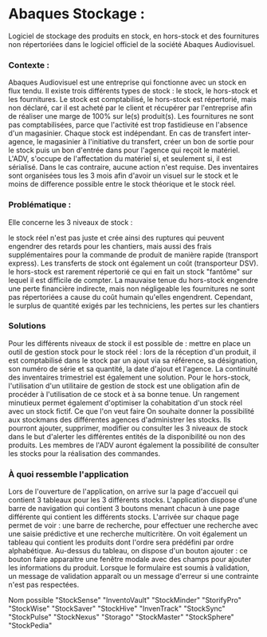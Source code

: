 # Abaques Stockage : 
Logiciel de stockage des produits en stock, en hors-stock et des fournitures non répertoriées dans le logiciel officiel de la société Abaques Audiovisuel.

### Contexte :
Abaques Audiovisuel est une entreprise qui fonctionne avec un stock en flux tendu. Il existe trois différents types de stock : le stock, le hors-stock et les fournitures.
Le stock est comptabilisé, le hors-stock est répertorié, mais non déclaré, car il est acheté par le client et récupérer par l'entreprise afin de réaliser une marge de 100% sur le(s) produit(s). Les fournitures ne sont pas comptabilisées, parce que l'activité est trop fastidieuse en l'absence d'un magasinier. Chaque stock est indépendant. En cas de transfert inter-agence, le magasinier à l'initiative du transfert, créer un bon de sortie pour le stock puis un bon d'entrée dans pour l'agence qui reçoit le matériel. L'ADV, s'occupe de l'affectation du matériel si, et seulement si, il est sérialisé. Dans le cas contraire, aucune action n'est requise. Des inventaires sont organisées tous les 3 mois afin d'avoir un visuel sur le stock et le moins de difference possible entre le stock théorique et le stock réel.

### Problématique :
Elle concerne les 3 niveaux de stock :

le stock réel n'est pas juste et crée ainsi des ruptures qui peuvent engendrer des retards pour les chantiers, mais aussi des frais supplémentaires pour la commande de produit de manière rapide (transport express). Les transferts de stock ont également un coût (transporteur DSV).
le hors-stock est rarement répertorié ce qui en fait un stock "fantôme" sur lequel il est difficile de compter. La mauvaise tenue du hors-stock engendre une perte financière indirecte, mais non négligeable
les fournitures ne sont pas répertoriées a cause du coût humain qu'elles engendrent. Cependant, le surplus de quantité exigés par les techniciens, les pertes sur les chantiers

### Solutions
Pour les différents niveaux de stock il est possible de :
mettre en place un outil de gestion stock pour le stock réel : lors de la réception d'un produit, il est comptabilisé dans le stock par un ajout via sa référence, sa désignation, son numéro de série et sa quantité, la date d'ajout et l'agence. La continuité des inventaires trimestriel est également une solution.
Pour le hors-stock, l'utilisation d'un utilitaire de gestion de stock est une obligation afin de procéder à l'utilisation de ce stock et à sa bonne tenue. Un rangement minutieux permet également d'optimiser la cohabitation d'un stock réel avec un stock fictif.
Ce que l'on veut faire
On souhaite donner la possibilité aux stockmans des différentes agences d'administrer les stocks. Ils pourront ajouter, supprimer, modifier ou consulter les 3 niveaux de stock dans le but d'alerter les différentes entités de la disponibilité ou non des produits. Les membres de l'ADV auront également la possibilité de consulter les stocks pour la réalisation des commandes.

### À quoi ressemble l'application
Lors de l'ouverture de l'application, on arrive sur la page d'accueil qui contient 3 tableaux pour les 3 différents stocks. L'application dispose d'une barre de navigation qui contient 3 boutons menant chacun à une page différente qui contient les différents stocks. L'arrivée sur chaque page permet de voir : une barre de recherche, pour effectuer une recherche avec une saisie prédictive et une recherche multicritère. On voit également un tableau qui contient les produits dont l'ordre sera prédéfini par ordre alphabétique. Au-dessus du tableau, on dispose d'un bouton ajouter : ce bouton faire apparaitre une fenêtre modale avec des champs pour ajouter les informations du produit. Lorsque le formulaire est soumis à validation, un message de validation apparaît ou un message d'erreur si une contrainte n'est pas respectées.

Nom possible
"StockSense"
"InventoVault"
"StockMinder"
"StorifyPro"
"StockWise"
"StockSaver"
"StockHive"
"InvenTrack"
"StockSync"
"StockPulse"
"StockNexus"
"Storago"
"StockMaster"
"StockSphere"
"StockPedia"